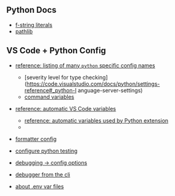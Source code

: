 ##

## Python Docs

- [f-string literals](https://docs.python.org/3/tutorial/inputoutput.html#fancier-output-formatting)
- [pathlib](https://docs.python.org/3/library/pathlib.html)

## VS Code + Python Config

- [reference: listing of many `python` specific config names](https://code.visualstudio.com/docs/python/settings-reference)
    - [severity level for type checking](https://code.visualstudio.com/docs/python/settings-reference#_python-l anguage-server-settings)
    - [command variables](https://code.visualstudio.com/docs/editor/variables-reference#_command-variables)

- [reference: automatic VS Code variables](https://code.visualstudio.com/docs/editor/variables-reference)
  - [reference: automatic variables used by Python extension](https://code.visualstudio.com/docs/python/settings-reference#_predefined-variables)
  - 


- [formatter config](https://code.visualstudio.com/docs/python/editing#_formatterspecific-settings)
- [configure python testing](https://code.visualstudio.com/docs/python/testing)
- [debugging -> config options](https://code.visualstudio.com/docs/python/debugging#_set-configuration-options)
- [debugger from the cli](https://code.visualstudio.com/docs/python/debugging#_command-line-debugging)
- [about .env var files](https://code.visualstudio.com/docs/python/environments#_environment-variable-definitions-file)